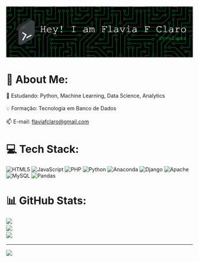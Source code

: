 ![Header](./github-header-image1.png)

# 💫 About Me:
🔭 Estudando: Python, Machine Learning, Data Science, Analytics<br><br>💡 Formação: Tecnologia em Banco de Dados<br><br>📫 E-mail: flaviafclaro@gmail.com


# 💻 Tech Stack:
![HTML5](https://img.shields.io/badge/html5-%23E34F26.svg?style=for-the-badge&logo=html5&logoColor=white) ![JavaScript](https://img.shields.io/badge/javascript-%23323330.svg?style=for-the-badge&logo=javascript&logoColor=%23F7DF1E) ![PHP](https://img.shields.io/badge/php-%23777BB4.svg?style=for-the-badge&logo=php&logoColor=white) ![Python](https://img.shields.io/badge/python-3670A0?style=for-the-badge&logo=python&logoColor=ffdd54) ![Anaconda](https://img.shields.io/badge/Anaconda-%2344A833.svg?style=for-the-badge&logo=anaconda&logoColor=white) ![Django](https://img.shields.io/badge/django-%23092E20.svg?style=for-the-badge&logo=django&logoColor=white) ![Apache](https://img.shields.io/badge/apache-%23D42029.svg?style=for-the-badge&logo=apache&logoColor=white) ![MySQL](https://img.shields.io/badge/mysql-%2300f.svg?style=for-the-badge&logo=mysql&logoColor=white) ![Pandas](https://img.shields.io/badge/pandas-%23150458.svg?style=for-the-badge&logo=pandas&logoColor=white)
# 📊 GitHub Stats:
![](https://github-readme-stats.vercel.app/api?username=flaviafclaro&theme=dark&hide_border=false&include_all_commits=false&count_private=false)<br/>
![](https://github-readme-streak-stats.herokuapp.com/?user=flaviafclaro&theme=dark&hide_border=false)<br/>
![](https://github-readme-stats.vercel.app/api/top-langs/?username=flaviafclaro&theme=dark&hide_border=false&include_all_commits=false&count_private=false&layout=compact)

---
[![](https://visitcount.itsvg.in/api?id=flaviafclaro&icon=0&color=0)](https://visitcount.itsvg.in)

<!-- Proudly created with GPRM ( https://gprm.itsvg.in ) -->
